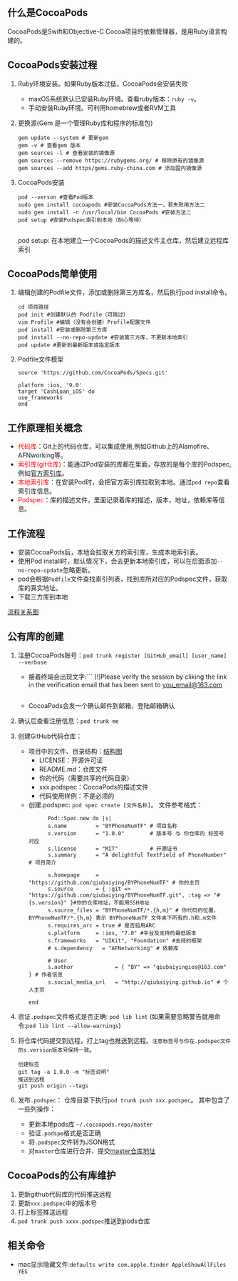 ## 什么是CocoaPods
CocoaPods是Swift和Objective-C Cocoa项目的依赖管理器，是用Ruby语言构建的。

## CocoaPods安装过程
1. Ruby环境安装。如果Ruby版本过低，CocoaPods会安装失败
    * maxOS系统默认已安装Ruby环境。查看ruby版本：``` ruby -v ```。
    * 手动安装Ruby环境。可利用homebrew或者RVM工具
2. 更换源(Gem 是一个管理Ruby库和程序的标准包)
    ```
    gem update --system # 更新gem
    gem -v # 查看gem 版本
    gem sources -l # 查看安装的镜像源
    gem sources --remove https://rubygems.org/ # 移除原有的镜像源
    gem sources --add https/gems.ruby-china.com # 添加国内镜像源 
    
    ```
3. CocoaPods安装
    ```
    pod --verson #查看Pod版本
    sudo gem install cocoapods #安装CocoaPods方法一，若失败用方法二
    sudo gem install -n /usr/local/bin CocoaPods #安装方法二
    pod setup #安装Podspec索引到本地（耐心等待） 
         
    ```
    
    pod setup: 在本地建立一个CocoaPods的描述文件主仓库，然后建立远程库索引

## CocoaPods简单使用
1. 编辑创建的Podfile文件，添加或删除第三方库名，然后执行pod install命令。
    ```
    cd 项目路径
    pod init #创建默认的 Podfile（可跳过）
    vim Profile #编辑（没有会创建）Profile配置文件
    pod install #安装或删除第三方库
    pod install --no-repo-update #安装第三方库，不更新本地索引
    pod update #更新到最新版本或指定版本
    
    ```
2. Podfile文件模型
    ```
    source 'https://github.com/CocoaPods/Specs.git' 
    
    platform :ios, '9.0'
    target 'CashLoan_iOS' do
    use_frameworks
    end
    
    ```
    
## 工作原理相关概念
* <font color=red>代码库</font>：Git上的代码仓库，可以集成使用,例如Github上的Alamofire、AFNworking等。
* <font color=red>索引库(git仓库)</font>：能通过Pod安装的库都在里面，存放的是每个库的Podspec,例如[官方索引库](https://github.com/CocoaPods/Specs)。
* <font color=red>本地索引库</font>：在安装Pod时，会把官方索引库拉取到本地。通过``` pod repo ```查看索引库信息。
* <font color=red>Podspec</font>：库的描述文件，里面记录着库的描述，版本，地址，依赖库等信息。


## 工作流程
* 安装CocoaPods后，本地会拉取关方的索引库，生成本地索引表。
* 使用Pod install时，默认情况下，会去更新本地索引库，可以在后面添加``` --no-repo-update ```忽略更新。
* pod会根据```Podfile```文件查找索引列表，找到库所对应的Podspec文件，获取库的真实地址。
* 下载三方库到本地

[流程关系图](img/Tips_Cocoapods流程关系图.jpg)

## 公有库的创建
1. 注册CocoaPods账号：``` pod trunk register [GitHub_email] [user_name] --verbose ```
    
    * 接着终端会出现文字:``` 
        [!]Please verify the session by cliking the link in the     verification email that has been sent to you_email@163.com       
         ```
    
    * CocoaPods会发一个确认邮件到邮箱，登陆邮箱确认
2. 确认后查看注册信息：``` pod trunk me ```
3. 创建GitHub代码仓库：
    * 项目中的文件、目录结构：[结构图](img/创建公有仓库文件结构.png)
        * LICENSE：开源许可证
        * README.md：仓库文件
        * 你的代码（需要共享的代码目录）
        * xxx.podspec：CocoaPods的描述文件
        * 代码使用样例：不是必须的
    * 创建.podspec: ``` pod spec create [文件名称] ```。 文件参考格式：
        ``` 
              Pod::Spec.new do |s|
              s.name         = "BYPhoneNumTF" # 项目名称
              s.version      = "1.0.0"        # 版本号 与 你仓库的 标签号 对应
              s.license      = "MIT"          # 开源证书
              s.summary      = "A delightful TextField of PhoneNumber" # 项目简介
            
              s.homepage     = "https://github.com/qiubaiying/BYPhoneNumTF" # 你的主页
              s.source       = { :git => "https://github.com/qiubaiying/BYPhoneNumTF.git", :tag => "#{s.version}" }#你的仓库地址，不能用SSH地址
              s.source_files = "BYPhoneNumTF/*.{h,m}" # 你代码的位置， BYPhoneNumTF/*.{h,m} 表示 BYPhoneNumTF 文件夹下所有的.h和.m文件
              s.requires_arc = true # 是否启用ARC
              s.platform     = :ios, "7.0" #平台及支持的最低版本
              s.frameworks   = "UIKit", "Foundation" #支持的框架
              # s.dependency   = "AFNetworking" # 依赖库
              
              # User
              s.author             = { "BY" => "qiubaiyingios@163.com" } # 作者信息
              s.social_media_url   = "http://qiubaiying.github.io" # 个人主页
            
        end
        ```
1. 验证```.podspec```文件格式是否正确: ``` pod lib lint ``` (如果需要忽略警告就用命令:``` pod lib lint --allow-warnings ```)
2. 将仓库代码提交到远程，打上tag也推送到远程。``` 注意标签号与你在.podspec文件的s.version版本号保持一致 ```。

    ```
    创建标签
    git tag -a 1.0.0 -m "标签说明"
    推送到远程
    git push origin --tags
    ```
6. 发布``` .podspec ```： 仓库目录下执行``` pod trunk push xxx.podspec ```。
    其中包含了一些列操作：
    * 更新本地pods库 ``` ~/.cocoapods.repo/master ``` 
    * 验证``` .podspe ```格式是否正确
    * 将``` .podspec ```文件转为JSON格式
    * 对``` master ```仓库进行合并、提交[master仓库地址](https://github.com/CocoaPods/Specs)

## CocoaPods的公有库维护
1. 更新github代码库的代码推送远程
2. 更新```xxx.podspec```中的版本号
3. 打上标签推送远程
4. ``` pod trunk push xxxx.podspec ```推送到pods仓库

## 相关命令
* mac显示隐藏文件:``` defaults write com.apple.finder AppleShowAllFiles YES ```
